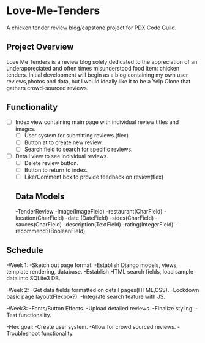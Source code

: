 # Love-Me-Tenders
A chicken tender review blog/capstone project for PDX Code Guild.

## Project Overview
Love Me Tenders is a review blog solely dedicated to the appreciation of an underappreciated and often times misunderstood food item: chicken tenders.  Initial development will begin as a blog containing my own user reviews,photos and data, but I would ideally like it to be a Yelp Clone that gathers crowd-sourced reviews.  

## Functionality
-[ ] Index view containing main page with individual review titles and images.
  -[ ] User system for submitting reviews.(flex)
  -[ ] Button at to create new review.
  -[ ] Search field to search for specific reviews.
-[ ] Detail view to see individual reviews.
  -[ ] Delete review button.
  -[ ] Button to return to index.
  -[ ] Like/Comment box to provide feedback on review(flex)
  
  ## Data Models
  -TenderReview
  -image(ImageField)
  -restaurant(CharField)
  -location(CharField)
  -date (DateField)
  -sides(CharField)
  -sauces(CharField)
  -description(TextField)
  -rating(IntegerField)
  -recommend?(BooleanField)
    
## Schedule
   -Week 1:
      -Sketch out page format.
      -Establish Django models, views, template rendering, database.
      -Establish HTML search fields, load sample data into SQLite3 DB. 
      
   -Week 2:
      -Get data fields formatted on detail pages(HTML,CSS).
      -Lockdown basic page layout(Flexbox?).
      -Integrate search feature with JS.
      
   -Week3: 
      -Fonts/Button Effects.
      -Upload detailed reviews.
      -Finalize styling.
      -Test functionality.
      
   -Flex goal:
      -Create user system.
      -Allow for crowd sourced reviews.
      -Troubleshoot functionality.
